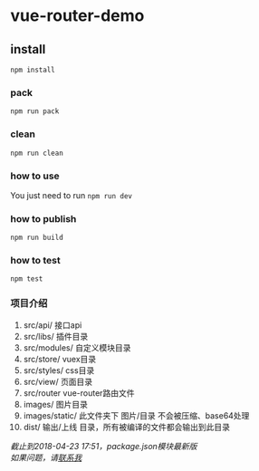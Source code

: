 # vue-router-demo   

## install 	
`npm install` 	
 
### pack    
`npm run pack`    
### clean   
`npm run clean` 

### how to use 	
You just need to run `npm run dev`     

### how to publish 	
`npm run build`     

### how to test 
`npm test`

### 项目介绍    
1. src/api/ 接口api      
1. src/libs/ 插件目录   
1. src/modules/ 自定义模块目录 
1. src/store/ vuex目录   
1. src/styles/ css目录    
1. src/view/ 页面目录   
1. src/router vue-router路由文件    
1. images/ 图片目录 
1. images/static/ 此文件夹下 图片/目录 不会被压缩、base64处理     
1. dist/ 输出/上线 目录，所有被编译的文件都会输出到此目录   

*截止到2018-04-23 17:51，package.json模块最新版*   
*如果问题，请[联系我](mailto:hezhe@ihangmei.com)*    

